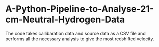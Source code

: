 # A-Python-Pipeline-to-Analyse-21-cm-Neutral-Hydrogen-Data
The code takes callibaration data and source data as a CSV file and performs all the necessary analysis to give the most redshifted velocity.
